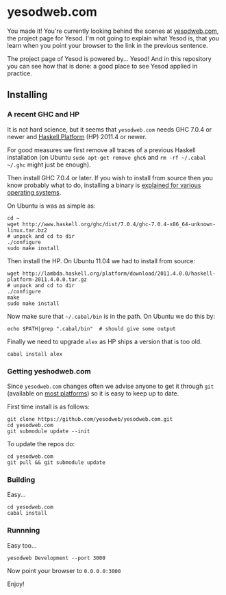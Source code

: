 # yesodweb.com

You made it!  You're currently looking behind the scenes at
[yesodweb.com](http://yesodweb.com), the project page for Yesod.
I'm not going to explain what Yesod is, that you learn when you point
your browser to the link in the previous sentence.

The project page of Yesod is powered by... Yesod!  And in this repository
you can see how that is done: a good place to see Yesod applied in
practice.


## Installing

### A recent GHC and HP

It is not hard science, but it seems that `yesodweb.com` needs GHC 7.0.4
or newer and [Haskell Platform](http://hackage.haskell.org/platform)
(HP) 2011.4 or newer.

For good measures we first remove all traces of a previous Haskell installation
(on Ubuntu `sudo apt-get remove ghc6` and `rm -rf ~/.cabal ~/.ghc` might
just be enough).

Then install GHC 7.0.4 or later.  If you wish to install from source
then you know probably what to do, installing a binary is [explained for
various operating systems](http://www.haskell.org/ghc/download_ghc_7_0_4#distros).

On Ubuntu is was as simple as:

    cd ~
    wget http://www.haskell.org/ghc/dist/7.0.4/ghc-7.0.4-x86_64-unknown-linux.tar.bz2
    # unpack and cd to dir
    ./configure
    sudo make install

Then install the HP.  On Ubuntu 11.04 we had to install from source:

    wget http://lambda.haskell.org/platform/download/2011.4.0.0/haskell-platform-2011.4.0.0.tar.gz
    # unpack and cd to dir
    ./configure
    make
    sudo make install

Now make sure that `~/.cabal/bin` is in the path.  On Ubuntu we do this by:

    echo $PATH|grep ".cabal/bin"  # should give some output

Finally we need to upgrade `alex` as HP ships a version that is too old.

    cabal install alex


### Getting yeshodweb.com

Since `yesodweb.com` changes often we advise anyone to get it through
`git` (available on [most platforms](http://git-scm.com/download)) so it
is easy to keep up to date.

First time install is as follows:

    git clone https://github.com/yesodweb/yesodweb.com.git
    cd yesodweb.com
    git submodule update --init

To update the repos do:

    cd yesodweb.com
    git pull && git submodule update


### Building

Easy...

    cd yesodweb.com
    cabal install


### Runnning

Easy too...

    yesodweb Development --port 3000

Now point your browser to `0.0.0.0:3000`

Enjoy!



